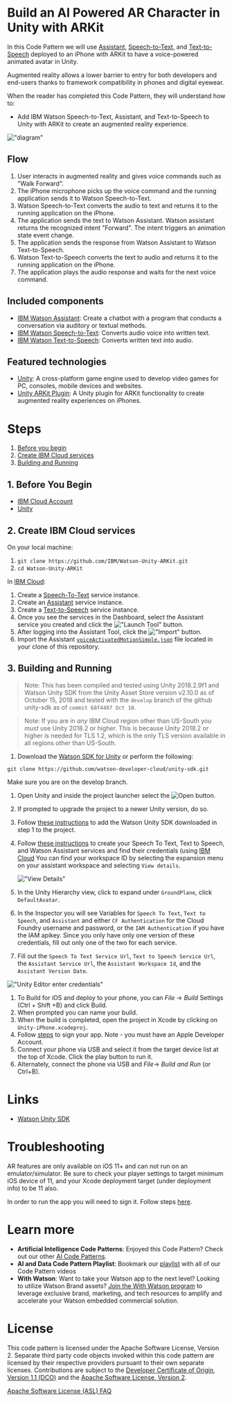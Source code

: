 # Build an AI Powered AR Character in Unity with ARKit

In this Code Pattern we will use [Assistant](https://www.ibm.com/watson/developercloud/conversation.html), [Speech-to-Text](https://www.ibm.com/watson/developercloud/speech-to-text.html), and [Text-to-Speech](https://www.ibm.com/watson/developercloud/text-to-speech.html) deployed to an iPhone with ARKit to have a voice-powered animated avatar in Unity.

Augmented reality allows a lower barrier to entry for both developers and end-users thanks to framework compatibility in phones and digital eyewear. 

When the reader has completed this Code Pattern, they will understand how to:

* Add IBM Watson Speech-to-Text, Assistant, and Text-to-Speech to Unity with ARKit to create an augmented reality experience.

!["diagram"](doc/source/images/architecture.png)

## Flow

1. User interacts in augmented reality and gives voice commands such as "Walk Forward".
2. The iPhone microphone picks up the voice command and the running application sends it to Watson Speech-to-Text.
3. Watson Speech-to-Text converts the audio to text and returns it to the running application on the iPhone.
4. The application sends the text to Watson Assistant. Watson assistant returns the recognized intent "Forward". The intent triggers an animation state event change.
5. The application sends the response from Watson Assistant to Watson Text-to-Speech.
6. Watson Text-to-Speech converts the text to audio and returns it to the running application on the iPhone.
7. The application plays the audio response and waits for the next voice command.

<!--
# Watch the Video
TODO: MAKE VIDEO
-->

## Included components

* [IBM Watson Assistant](https://www.ibm.com/watson/developercloud/conversation.html): Create a chatbot with a program that conducts a conversation via auditory or textual methods.
* [IBM Watson Speech-to-Text](https://www.ibm.com/watson/developercloud/speech-to-text.html): Converts audio voice into written text.
* [IBM Watson Text-to-Speech](https://www.ibm.com/watson/developercloud/speech-to-text.html): Converts written text into audio.

## Featured technologies

* [Unity](https://unity3d.com/): A cross-platform game engine used to develop video games for PC, consoles, mobile devices and websites.
* [Unity ARKit Plugin](): A Unity plugin for ARKit functionality to create augmented reality experiences on iPhones.

# Steps

1. [Before you begin](#1-before-you-begin)
2. [Create IBM Cloud services](#2-create-ibm-cloud-services)
3. [Building and Running](#3-building-and-running)

## 1. Before You Begin

* [IBM Cloud Account](http://ibm.biz/Bdimr6)
* [Unity](https://unity3d.com/get-unity/download)

## 2. Create IBM Cloud services

On your local machine:
1. `git clone https://github.com/IBM/Watson-Unity-ARKit.git`
2. `cd Watson-Unity-ARKit`

In [IBM Cloud](https://console.ng.bluemix.net/):

1. Create a [Speech-To-Text](https://console.ng.bluemix.net/catalog/speech-to-text/) service instance.
2. Create an [Assistant](https://console.ng.bluemix.net/catalog/services/conversation/) service instance.
3. Create a [Text-to-Speech](https://console.ng.bluemix.net/catalog/text-to-speech/) service instance.
4. Once you see the services in the Dashboard, select the Assistant service you created and click the !["Launch Tool"](doc/source/images/workspace_launch.png?raw=true) button.
5. After logging into the Assistant Tool, click the !["Import"](doc/source/images/import_icon.png?raw=true) button.
6. Import the Assistant [`voiceActivatedMotionSimple.json`](data/voiceActivatedMotionSimple.json) file located in your clone of this repository.

## 3. Building and Running

> Note: This has been compiled and tested using Unity 2018.2.9f1 and Watson Unity SDK from the Unity Asset Store version v2.10.0 as of October 15, 2018 and tested with the `develop` branch of the github unity-sdk as of `commit 68f4497 Oct 10`.

> Note: If you are in *any* IBM Cloud region other than US-South you *must* use Unity 2018.2 or higher. This is because Unity 2018.2 or higher is needed for TLS 1.2, which is the only TLS version available in all regions other than US-South.

1. Download the [Watson SDK for Unity](https://github.com/watson-developer-cloud/unity-sdk) or perform the following:

`git clone https://github.com/watson-developer-cloud/unity-sdk.git`

Make sure you are on the develop branch.
1. Open Unity and inside the project launcher select the ![Open](doc/source/images/unity_open.png?raw=true) button.
1. If prompted to upgrade the project to a newer Unity version, do so.
1. Follow [these instructions](https://github.com/watson-developer-cloud/unity-sdk#getting-the-watson-sdk-and-adding-it-to-unity) to add the Watson Unity SDK downloaded in step 1 to the project.
1. Follow [these instructions](https://github.com/watson-developer-cloud/unity-sdk#configuring-your-service-credentials) to create your Speech To Text, Text to Speech, and Watson Assistant services and find their credentials (using [IBM Cloud](https://console.bluemix.net)
 You can find your workspace ID by selecting the expansion menu on your assistant workspace and selecting `View details`.

    !["View Details"](doc/source/images/assistant_details.png?raw=true)

1. In the Unity Hierarchy view, click to expand under `GroundPlane`, click `DefaultAvatar`.
1. In the Inspector you will see Variables for `Speech To Text`, `Text to Speech`, and `Assistant` and either `CF Authentication` for the Cloud Foundry username and password, or the `IAM Authentication` if you have the IAM apikey. Since you only have only one version of these credentials, fill out only one of the two for each service.
1. Fill out the `Speech To Text Service Url`, `Text to Speech Service Url`, the `Assistant Service Url`, the `Assistant Workspace Id`, and the `Assistant Version Date`.

!["Unity Editor enter credentials"](doc/source/images/unity_creds.png?raw=true)

1. To Build for iOS and deploy to your phone, you can _File_ -> _Build_ Settings (Ctrl + Shift +B) and click Build.
1. When prompted you can name your build. 
1. When the build is completed, open the project in Xcode by clicking on `Unity-iPhone.xcodeproj`.
1. Follow [steps](https://help.apple.com/xcode/mac/current/#/dev60b6fbbc7) to sign your app. Note - you must have an Apple Developer Account.
1. Connect your phone via USB and select it from the target device list at the top of Xcode. Click the play button to run it.
1. Alternately, connect the phone via USB and _File_-> _Build and Run_ (or Ctrl+B).

  
# Links

<!--* TODO ADD VIDEO LINK-->
* [Watson Unity SDK](https://github.com/IBM/unity-sdk)

# Troubleshooting

AR features are only available on iOS 11+ and can not run on an emulator/simulator. Be sure to check your player settings to target minimum iOS device of 11, and your Xcode deployment target (under deployment info) to be 11 also.

In order to run the app you will need to sign it. Follow steps [here](https://help.apple.com/xcode/mac/current/#/dev60b6fbbc7).

# Learn more

* **Artificial Intelligence Code Patterns**: Enjoyed this Code Pattern? Check out our other [AI Code Patterns](https://developer.ibm.com/code/technologies/artificial-intelligence/).
* **AI and Data Code Pattern Playlist**: Bookmark our [playlist](https://www.youtube.com/playlist?list=PLzUbsvIyrNfknNewObx5N7uGZ5FKH0Fde) with all of our Code Pattern videos
* **With Watson**: Want to take your Watson app to the next level? Looking to utilize Watson Brand assets? [Join the With Watson program](https://www.ibm.com/watson/with-watson/) to leverage exclusive brand, marketing, and tech resources to amplify and accelerate your Watson embedded commercial solution.

# License

This code pattern is licensed under the Apache Software License, Version 2.  Separate third party code objects invoked within this code pattern are licensed by their respective providers pursuant to their own separate licenses. Contributions are subject to the [Developer Certificate of Origin, Version 1.1 (DCO)](https://developercertificate.org/) and the [Apache Software License, Version 2](http://www.apache.org/licenses/LICENSE-2.0.txt).

[Apache Software License (ASL) FAQ](http://www.apache.org/foundation/license-faq.html#WhatDoesItMEAN)
